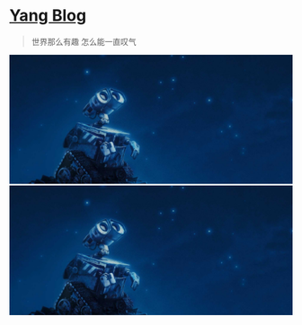 [Yang Blog](https://ywwill.github.io/)
================================

> 世界那么有趣 怎么能一直叹气

![](/img/about-bg-walle.jpg)
[![](/img/about-bg-walle.jpg)](https://ywwill.github.io)